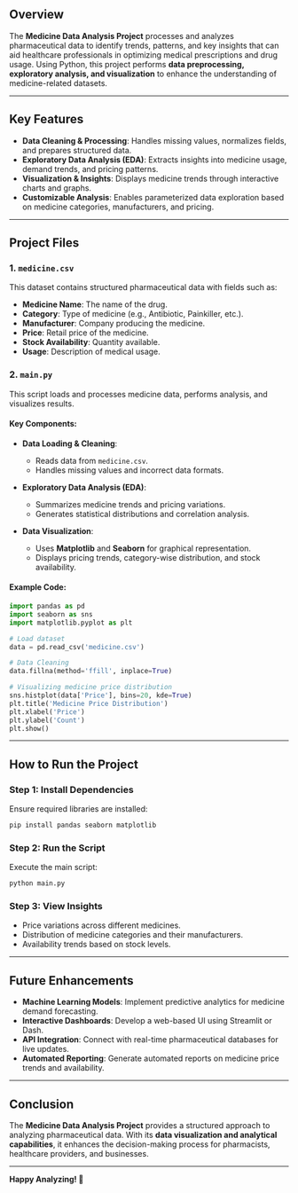## Overview

The **Medicine Data Analysis Project** processes and analyzes pharmaceutical data to identify trends, patterns, and key insights that can aid healthcare professionals in optimizing medical prescriptions and drug usage. Using Python, this project performs **data preprocessing, exploratory analysis, and visualization** to enhance the understanding of medicine-related datasets.

---

## Key Features

- **Data Cleaning & Processing**: Handles missing values, normalizes fields, and prepares structured data.
- **Exploratory Data Analysis (EDA)**: Extracts insights into medicine usage, demand trends, and pricing patterns.
- **Visualization & Insights**: Displays medicine trends through interactive charts and graphs.
- **Customizable Analysis**: Enables parameterized data exploration based on medicine categories, manufacturers, and pricing.

---

## Project Files

### 1. `medicine.csv`
This dataset contains structured pharmaceutical data with fields such as:
- **Medicine Name**: The name of the drug.
- **Category**: Type of medicine (e.g., Antibiotic, Painkiller, etc.).
- **Manufacturer**: Company producing the medicine.
- **Price**: Retail price of the medicine.
- **Stock Availability**: Quantity available.
- **Usage**: Description of medical usage.

### 2. `main.py`
This script loads and processes medicine data, performs analysis, and visualizes results.

#### Key Components:

- **Data Loading & Cleaning**:
  - Reads data from `medicine.csv`.
  - Handles missing values and incorrect data formats.

- **Exploratory Data Analysis (EDA)**:
  - Summarizes medicine trends and pricing variations.
  - Generates statistical distributions and correlation analysis.

- **Data Visualization**:
  - Uses **Matplotlib** and **Seaborn** for graphical representation.
  - Displays pricing trends, category-wise distribution, and stock availability.

#### Example Code:
```python
import pandas as pd
import seaborn as sns
import matplotlib.pyplot as plt

# Load dataset
data = pd.read_csv('medicine.csv')

# Data Cleaning
data.fillna(method='ffill', inplace=True)

# Visualizing medicine price distribution
sns.histplot(data['Price'], bins=20, kde=True)
plt.title('Medicine Price Distribution')
plt.xlabel('Price')
plt.ylabel('Count')
plt.show()
```

---

## How to Run the Project

### Step 1: Install Dependencies
Ensure required libraries are installed:
```bash
pip install pandas seaborn matplotlib
```

### Step 2: Run the Script
Execute the main script:
```bash
python main.py
```

### Step 3: View Insights
- Price variations across different medicines.
- Distribution of medicine categories and their manufacturers.
- Availability trends based on stock levels.

---

## Future Enhancements

- **Machine Learning Models**: Implement predictive analytics for medicine demand forecasting.
- **Interactive Dashboards**: Develop a web-based UI using Streamlit or Dash.
- **API Integration**: Connect with real-time pharmaceutical databases for live updates.
- **Automated Reporting**: Generate automated reports on medicine price trends and availability.

---

## Conclusion

The **Medicine Data Analysis Project** provides a structured approach to analyzing pharmaceutical data. With its **data visualization and analytical capabilities**, it enhances the decision-making process for pharmacists, healthcare providers, and businesses.

---

**Happy Analyzing! 🚀**

